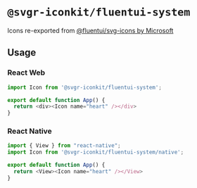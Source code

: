 # `@svgr-iconkit/fluentui-system`

Icons re-exported from [@fluentui/svg-icons by Microsoft](https://github.com/microsoft/fluentui-system-icons.git)

## Usage

### React Web

```javascript
import Icon from '@svgr-iconkit/fluentui-system';

export default function App() {
  return <div><Icon name="heart" /></div>
}

```

### React Native

```javascript
import { View } from "react-native";
import Icon from '@svgr-iconkit/fluentui-system/native';

export default function App() {
  return <View><Icon name="heart" /></View>
}

```
